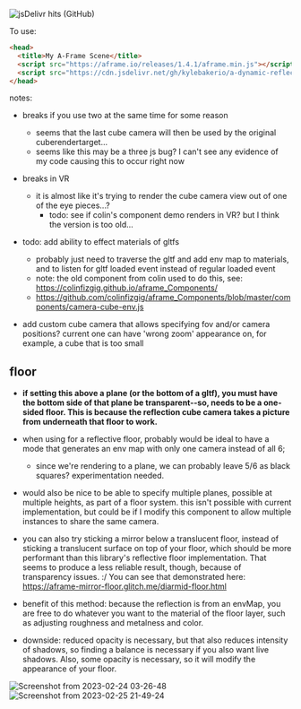 <!-- github -->
![jsDelivr hits (GitHub)](https://img.shields.io/jsdelivr/gh/hm/kylebakerio/a-dynamic-reflection)

To use:

```html
<head>
  <title>My A-Frame Scene</title>
  <script src="https://aframe.io/releases/1.4.1/aframe.min.js"></script>
  <script src="https://cdn.jsdelivr.net/gh/kylebakerio/a-dynamic-reflection@1.1.0/dynamic-reflection.js"></script>
</head>
```

notes:

- breaks if you use two at the same time for some reason
  - seems that the last cube camera will then be used by the original cuberendertarget...
  - seems like this may be a three js bug? I can't see any evidence of my code causing this to occur right now

- breaks in VR
  - it is almost like it's trying to render the cube camera view out of one of the eye pieces...?
    - todo: see if colin's component demo renders in VR? but I think the version is too old...

- todo: add ability to effect materials of gltfs
  - probably just need to traverse the gltf and add env map to materials, and to listen for gltf loaded event instead of regular loaded event
  - note: the old component from colin used to do this, see: https://colinfizgig.github.io/aframe_Components/
  - https://github.com/colinfizgig/aframe_Components/blob/master/components/camera-cube-env.js

- add custom cube camera that allows specifying fov and/or camera positions? current one can have 'wrong zoom' appearance on, for example, a cube that is too small

## floor
- **if setting this above a plane (or the bottom of a gltf), you must have the bottom side of that plane be transparent--so, needs to be a one-sided floor. This is because the reflection cube camera takes a picture from underneath that floor to work.**
- when using for a reflective floor, probably would be ideal to have a mode that generates an env map with only one camera instead of all 6; 
  - since we're rendering to a plane, we can probably leave 5/6 as black squares? experimentation needed.
- would also be nice to be able to specify multiple planes, possible at multiple heights, as part of a floor system. this isn't possible with current implementation, but could be if I modify this component to allow multiple instances to share the same camera. 

- you can also try sticking a mirror below a translucent floor, instead of sticking a translucent surface on top of your floor, which should be
more performant than this library's reflective floor implementation. That seems to produce a less reliable result, though, because of transparency issues. :/
You can see that demonstrated here: https://aframe-mirror-floor.glitch.me/diarmid-floor.html
- benefit of this method: because the reflection is from an envMap, you are free to do whatever you want to the material of the floor layer, such as adjusting roughness and metalness and color. 
- downside: reduced opacity is necessary, but that also reduces intensity of shadows, so finding a balance is necessary if you also want live shadows. Also, some opacity is necessary, so it will modify the appearance of your floor. 

![Screenshot from 2023-02-24 03-26-48](https://user-images.githubusercontent.com/6391152/221391833-52139802-b55a-4b03-ac21-6cd1169cc40b.png)
![Screenshot from 2023-02-25 21-49-24](https://user-images.githubusercontent.com/6391152/221391837-b245b256-0e6e-4f7d-a0ff-80ddea6b7c9b.png)
